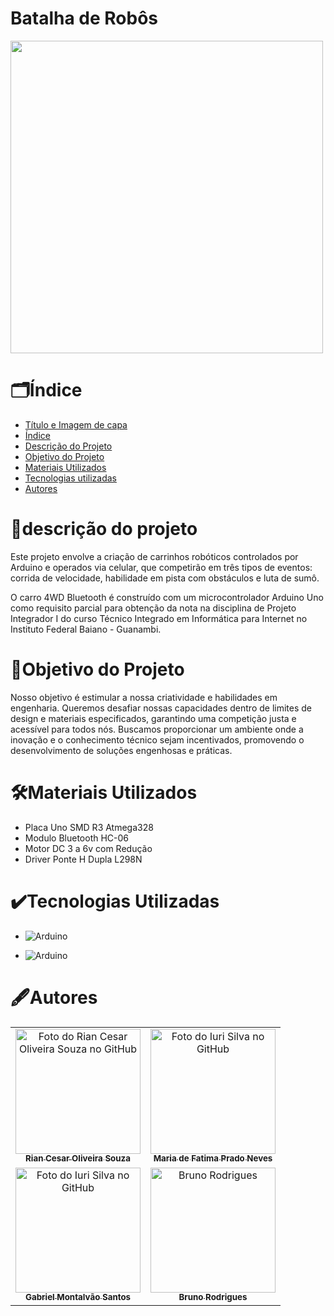 # Batalha de Robôs

<img src="https://www.olimpiadasdosertaoprodutivo.com/assets/oc-icon-colored-BsW24CBa.png" style="height:500px; align:center">
<br>

<!-- <p>
Carro 4WD Bluetooth construído com um microcontrolador Arduino Uno como requisito parcial para obtenção do nota da disciplina de Projetor Integrador I do curso Técnico Integrado em Informática para Internet - Instituto Federal Baiano - Guanambi
</p> -->

# 🗂️Índice

- [Título e Imagem de capa](#batalha-de-robôs)
- [Índice](#%EF%B8%8Fíndice)
- [Descrição do Projeto](#descrição-do-projeto)
- [Objetivo do Projeto](#objetivo-do-projeto)
- [Materiais Utilizados](#%EF%B8%8Fmateriais-utilizados)
  <!-- * [Status do Projeto](#status-do-Projeto) -->
  <!-- * [Funcionalidades e Demonstração da Aplicação](#funcionalidades-e-demonstração-da-aplicação) -->
  <!-- - [Acesso ao Projeto](#acesso-ao-projeto) -->
- [Tecnologias utilizadas](#%EF%B8%8Ftecnologias-utilizadas)
- [Autores](#%EF%B8%8Fautores)

# 📖descrição do projeto

<p>
Este projeto envolve a criação de carrinhos robóticos controlados por Arduino e operados via celular, que competirão em três tipos de eventos: corrida de velocidade, habilidade em pista com obstáculos e luta de sumô.

O carro 4WD Bluetooth é construído com um microcontrolador Arduino Uno como requisito parcial para obtenção da nota na disciplina de Projeto Integrador I do curso Técnico Integrado em Informática para Internet no Instituto Federal Baiano - Guanambi.

</p>

# 📌Objetivo do Projeto

<p>
Nosso objetivo é estimular a nossa criatividade e habilidades em engenharia. Queremos desafiar nossas capacidades dentro de limites de design e materiais especificados, garantindo uma competição justa e acessível para todos nós. Buscamos proporcionar um ambiente onde a inovação e o conhecimento técnico sejam incentivados, promovendo o desenvolvimento de soluções engenhosas e práticas.
</p>  

# 🛠️Materiais Utilizados

- Placa Uno SMD R3 Atmega328
- Modulo Bluetooth HC-06
- Motor DC 3 a 6v com Redução
- Driver Ponte H Dupla L298N

# ✔️Tecnologias Utilizadas

- ![Arduino](https://img.shields.io/badge/Arduino-00979D?style=for-the-badge&logo=Arduino&logoColor=white)

- ![Arduino](https://img.shields.io/badge/Arduino_IDE-00979D?style=for-the-badge&logo=arduino&logoColor=white)

# 🖋️Autores

<table align="center">
  <tr>
    <td align="center">
      <a href="https://github.com/riancesaros">
        <img src="https://avatars.githubusercontent.com/u/145462146?v=4" width="200px;" alt="Foto do Rian Cesar Oliveira Souza no GitHub"/><br>
        <sub>
          <b>Rian Cesar Oliveira Souza</b>
        </sub>
      </a>
    </td>
    <td align="center">
      <a href="https://github.com/mariaprado000">
        <img src="https://avatars.githubusercontent.com/u/145464742?v=4" width="200px;" alt="Foto do Iuri Silva no GitHub"/><br>
        <sub>
          <b>Maria de Fatima Prado Neves</b>
        </sub>
      </a>
    </td>
  </tr>
  <tr>
      <td align="center">
      <a href="https://github.com/msantos7gabriel">
        <img src="https://avatars.githubusercontent.com/u/113394709?v=4" width="200px;" alt="Foto do Iuri Silva no GitHub"/><br>
        <sub>
          <b>Gabriel Montalvão Santos</b>
        </sub>
      </a>
    </td>
    <td align="center">
      <a href="https://github.com/bruno-rodrigues0">
        <img src="https://avatars.githubusercontent.com/u/119943937" width="200px;" alt="Bruno Rodrigues"/><br>
        <sub>
          <b>Bruno Rodrigues</b>
        </sub>
      </a>
    </td>
    </tr>
</table>
